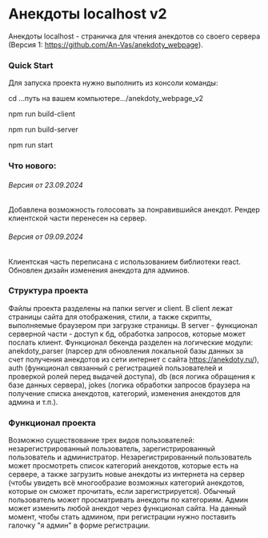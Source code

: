 # Анекдоты localhost v2
Анекдоты localhost - страничка для чтения анекдотов со своего сервера (Версия 1: https://github.com/An-Vas/anekdoty_webpage). 

### Quick Start

Для запуска проекта нужно выполнить из консоли команды:

cd  ...путь на вашем компьютере.../anekdoty_webpage_v2

npm run build-client

npm run build-server

npm run start

### Что нового:
###### Версия от 23.09.2024

Добавлена возможность голосовать за понравившийся анекдот. Рендер клиентской части перенесен на сервер. 

###### Версия от 09.09.2024


Клиентская часть переписана с использованием библиотеки react. Обновлен дизайн изменения анекдота для админов.

### Структура проекта
Файлы проекта разделены на папки server и client.
В client лежат страницы сайта для отображения, стили, а также скрипты, выполняемые браузером при загрузке страницы.
В server - функционал серверной части - доступ к бд, обработка запросов, которые может послать клиент. Функционал бекенда разделен на логические модули: anekdoty_parser (парсер для обновления локальной базы данных за счет получения анекдотов из сети интернет с сайта https://anekdoty.ru/), auth (функционал связанный с регистрацией пользователей и проверкой ролей перед выдачей доступа), db (вся логика обращения к базе данных сервера), jokes (логика обработки запросов браузера на получение списка анекдотов, категорий, изменения анекдотов для админа и т.п.).
### Функционал проекта
Возможно существование трех видов пользователей: незарегистрированный пользователь, зарегистрированный пользователь и администратор. Незарегистрированный пользователь может просмотреть список категорий анекдотов, которые есть на сервере, а также загрузить новые анекдоты из интернета на сервер (чтобы увидеть всё многообразие возможных категорий анекдотов, которые он сможет прочитать, если зарегистрируется). Обычный пользователь может просматривать анекдоты по категориям. Админ может изменить любой анекдот через функционал сайта. На данный момент, чтобы стать админом, при регистрации нужно поставить галочку "я админ" в форме регистрации.
